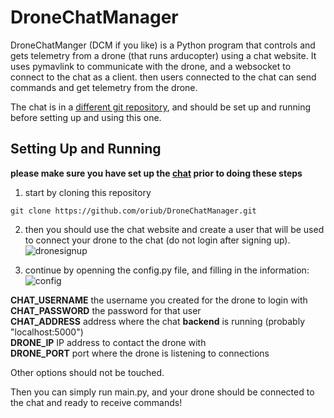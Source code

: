 # DroneChatManager
DroneChatManger (DCM if you like) is a Python program that controls and gets telemetry from a drone (that runs arducopter) using a chat website.
It uses pymavlink to communicate with the drone, and a websocket to connect to the chat as a client. then users connected to the chat can send commands and get telemetry from the drone.

The chat is in a [different git repository](https://github.com/oriub/Chat), and should be set up and running before setting up and using this one.

## Setting Up and Running

**please make sure you have set up the [chat](https://github.com/oriub/Chat) prior to doing these steps**

1. start by cloning this repository
```
git clone https://github.com/oriub/DroneChatManager.git
```

2. then you should use the chat website and create a user that will be used to connect your drone to the chat (do not login after signing up).
![dronesignup](https://github.com/oriub/DroneChatManager/assets/164090680/8437e230-ea2d-459f-b126-1fb875b684d2)

3. continue by openning the config.py file, and filling in the information: 
![config](https://github.com/oriub/DroneChatManager/assets/164090680/ba4f97e1-ffb0-4755-9442-056becd3d373)

**CHAT_USERNAME**  the username you created for the drone to login with  
**CHAT_PASSWORD**  the password for that user  
**CHAT_ADDRESS**   address where the chat **backend** is running (probably "localhost:5000")  
**DRONE_IP**       IP address to contact the drone with  
**DRONE_PORT**     port where the drone is listening to connections  

Other options should not be touched.  

  
Then you can simply run main.py, and your drone should be connected to the chat and ready to receive commands!




